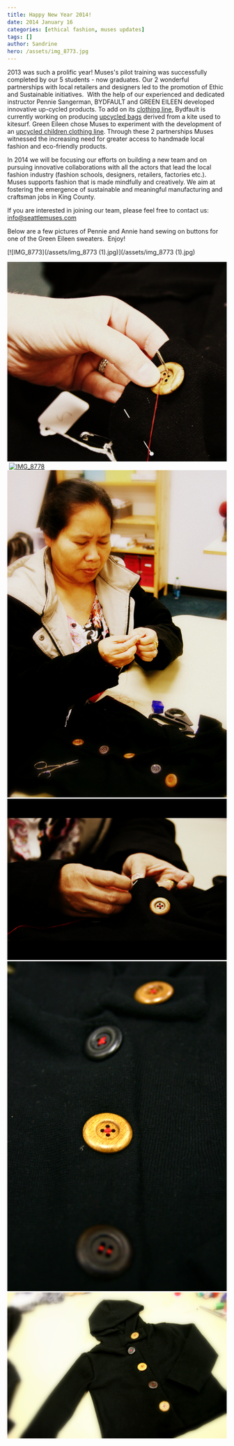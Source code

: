 ```yaml
---
title: Happy New Year 2014!
date: 2014 January 16
categories: [ethical fashion, muses updates]
tags: []
author: Sandrine
hero: /assets/img_8773.jpg
---
```

2013 was such a prolific year! Muses's pilot training was successfully completed by our 5 students - now graduates. Our 2 wonderful partnerships with local retailers and designers led to the promotion of Ethic and Sustainable initiatives.  With the help of our experienced and dedicated instructor Pennie Sangerman, BYDFAULT and GREEN EILEEN developed innovative up-cycled products. To add on its [clothing line](http://bydfault.com/shop/), Bydfault is currently working on producing [upcycled bags](http://bydfault.com/upcycled-bags-from-kites-the-making-of-story/) derived from a kite used to kitesurf. Green Eileen chose Muses to experiment with the development of an [upcycled children clothing line](http://www.greeneileen.org/upcycled/). Through these 2 partnerships Muses witnessed the increasing need for greater access to handmade local fashion and eco-friendly products.

In 2014 we will be focusing our efforts on building a new team and on pursuing innovative collaborations with all the actors that lead the local fashion industry (fashion schools, designers, retailers, factories etc.). Muses supports fashion that is made mindfully and creatively. We aim at fostering the emergence of sustainable and meaningful manufacturing and craftsman jobs in King County.

If you are interested in joining our team, please feel free to contact us: info@seattlemuses.com

Below are a few pictures of Pennie and Annie hand sewing on buttons for one of the Green Eileen sweaters.  Enjoy!

[![IMG_8773](/assets/img_8773 (1).jpg)](/assets/img_8773 (1).jpg)

[![IMG_8758](/assets/img_8758.jpg?w=470)](http://musesseattle.files.wordpress.com/2013/10/img_8758.jpg) [![IMG_8778](/assets/img_8778.jpg?w=470)](http://musesseattle.files.wordpress.com/2013/10/img_8778.jpg)[![IMG_8784](/assets/img_8784.jpg?w=470)](http://musesseattle.files.wordpress.com/2013/10/img_8784.jpg)[![IMG_8787](/assets/img_8787.jpg?w=470)](http://musesseattle.files.wordpress.com/2013/10/img_8787.jpg)[![IMG_8810](/assets/img_8810.jpg?w=470)](http://musesseattle.files.wordpress.com/2013/10/img_8810.jpg)[![IMG_8806](/assets/img_8806.jpg?w=470)](http://musesseattle.files.wordpress.com/2013/10/img_8806.jpg)